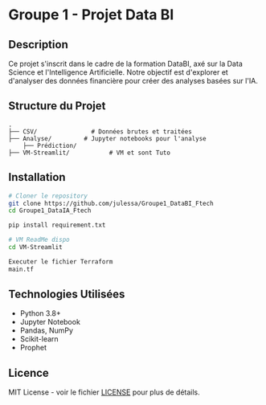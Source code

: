 # Groupe 1 - Projet Data BI

## Description
Ce projet s'inscrit dans le cadre de la formation DataBI, axé sur la Data Science et l'Intelligence Artificielle. Notre objectif est d'explorer et d'analyser des données financière pour créer des analyses basées sur l'IA.

## Structure du Projet
```
.
├── CSV/               # Données brutes et traitées
├── Analyse/         # Jupyter notebooks pour l'analyse
    ├── Prédiction/              
├── VM-Streamlit/           # VM et sont Tuto
```

## Installation
```bash
# Cloner le repository
git clone https://github.com/julessa/Groupe1_DataBI_Ftech
cd Groupe1_DataIA_Ftech

pip install requirement.txt

# VM ReadMe dispo
cd VM-Streamlit

Executer le fichier Terraform
main.tf
```


## Technologies Utilisées
- Python 3.8+
- Jupyter Notebook
- Pandas, NumPy
- Scikit-learn
- Prophet

## Licence
MIT License - voir le fichier [LICENSE](LICENSE) pour plus de détails.

